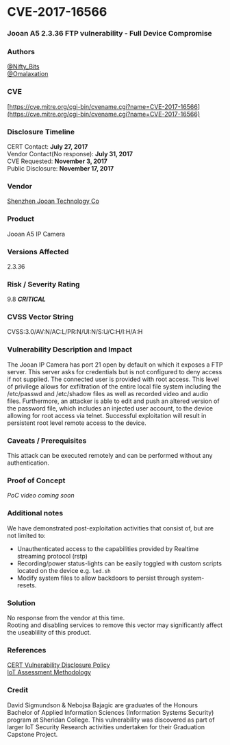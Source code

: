 # CVE-2017-16566

### Jooan A5 2.3.36 FTP vulnerability - Full Device Compromise

### Authors  
[@Nifty_Bits](https://twitter.com/_nifty_bits)   
[@Omalaxation](https://twitter.com/omalaxation)

### CVE
[https://cve.mitre.org/cgi-bin/cvename.cgi?name=CVE-2017-16566](https://cve.mitre.org/cgi-bin/cvename.cgi?name=CVE-2017-16566)

### Disclosure Timeline  
CERT Contact: **July 27, 2017**   
Vendor Contact(No response): **July 31, 2017**   
CVE Requested: **November 3, 2017**   
Public Disclosure: **November 17, 2017**   

### Vendor  
[Shenzhen Jooan Technology Co](http://www.qacctv.com)  

### Product  
Jooan A5 IP Camera

### Versions Affected  
2.3.36  

### Risk / Severity Rating
9.8 ***CRITICAL***    
### CVSS Vector String  
  CVSS:3.0/AV:N/AC:L/PR:N/UI:N/S:U/C:H/I:H/A:H
  
### Vulnerability Description and Impact 
The Jooan IP Camera has port 21 open by default on which it exposes a FTP server. This server asks for credentials but is not configured to deny access if not supplied. The connected user is provided with root access. This level of privilege allows for exfiltration of the entire local file system including the /etc/passwd and /etc/shadow files as well as recorded video and audio files. Furthermore,
an attacker is able to edit and push an altered version of the password file, which includes an injected user account, to the device allowing for root access via telnet. Successful exploitation will result in persistent root level remote access to the device.

### Caveats / Prerequisites 
This attack can be executed remotely and can be performed without any authentication. 
 
### Proof of Concept 
*PoC video coming soon* 

### Additional notes 
We have demonstrated post-exploitation activities that consist of, but are not limited to: 
* Unauthenticated access to the capabilities provided by Realtime streaming protocol (rstp)
* Recording/power status-lights can be easily toggled with custom scripts located on the device e.g. `led.sh`
* Modify system files to allow backdoors to persist through system-resets.

### Solution 
No response from the vendor at this time.   
Rooting and disabling services to remove this vector may significantly affect the useablility of this product.

### References 
[CERT Vulnerability Disclosure Policy](https://www.cert.org/vulnerability-analysis/vul-disclosure.cfm?)   
[IoT Assessment Methodology](https://github.com/SiggyD/Project-Hateful-Ferret/blob/master/IoT%20Security%20Assessment%20Methodology.pdf)

### Credit 
David Sigmundson & Nebojsa Bajagic are graduates of the Honours Bachelor of Applied Information Sciences (Information Systems Security) program at Sheridan College. This vulnerability was discovered as part of larger IoT Security Research activities undertaken for their Graduation Capstone Project.
